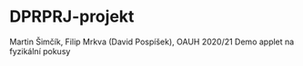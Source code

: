 # DPRPRJ-projekt
 Martin Šimčík, Filip Mrkva (David Pospíšek), OAUH 2020/21 
 Demo applet na fyzikální pokusy

